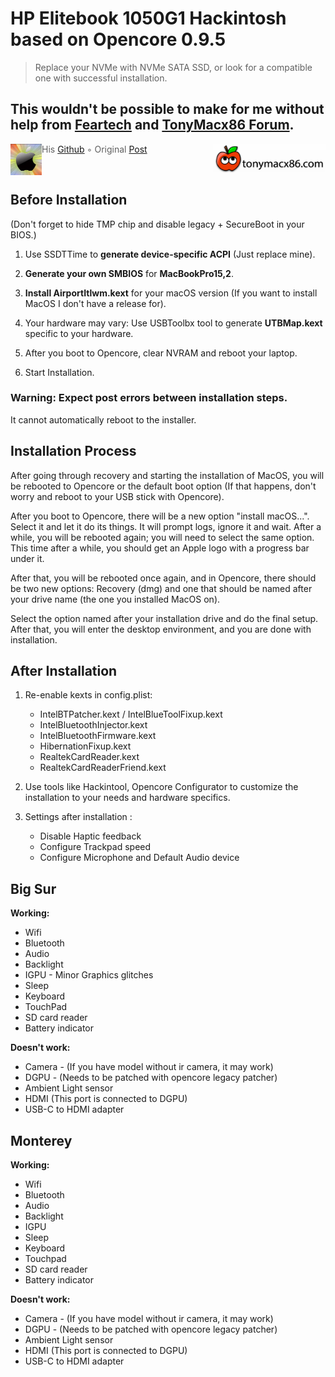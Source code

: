 # HP Elitebook 1050G1 Hackintosh based on Opencore 0.9.5
> Replace your NVMe with NVMe SATA SSD, or look for a compatible one with successful installation.

## This wouldn't be possible to make for me without help from [Feartech](https://www.tonymacx86.com/members/feartech.877703/#about) and [TonyMacx86 Forum](https://www.tonymacx86.com).
<p>
  <img src="image.png" width="50" title="hover text" align="left">
  <img src="image2.png" width="180" title="hover text" align="right">
</p>

>  His [Github](https://github.com/feartech)⁯⁯⁯⁯⁯⁯⁯⁯⁯⁯⁯⁯⁯⁯⁯⁯⁯⁯⁯⁯⁬⁯⁬⁯⁬ ◦
>  Original [Post](https://www.tonymacx86.com/threads/hp-elitebook-1050-g1-cannot-boot-to-recovery.327519/)
<p>&nbsp;</p>

## Before Installation

(Don't forget to hide TMP chip and disable legacy + SecureBoot in your BIOS.)

1. Use SSDTTime to **generate device-specific ACPI** (Just replace mine).

2. **Generate your own SMBIOS** for **MacBookPro15,2**.

3. **Install AirportItlwm.kext** for your macOS version (If you want to install MacOS I don't have a release for).

4. Your hardware may vary: Use USBToolbx tool to generate **UTBMap.kext** specific to your hardware.

5. After you boot to Opencore, clear NVRAM and reboot your laptop.

6. Start Installation.

### Warning: Expect post errors between installation steps.
It cannot automatically reboot to the installer.

## Installation Process

After going through recovery and starting the installation of MacOS, you will be rebooted to Opencore or the default boot option (If that happens, don't worry and reboot to your USB stick with Opencore).

After you boot to Opencore, there will be a new option "install macOS...". Select it and let it do its things. It will prompt logs, ignore it and wait. After a while, you will be rebooted again; you will need to select the same option. This time after a while, you should get an Apple logo with a progress bar under it.

After that, you will be rebooted once again, and in Opencore, there should be two new options: Recovery (dmg) and one that should be named after your drive name (the one you installed MacOS on).

Select the option named after your installation drive and do the final setup. After that, you will enter the desktop environment, and you are done with installation.

## After Installation

1. Re-enable kexts in config.plist:
   - IntelBTPatcher.kext / IntelBlueToolFixup.kext
   - IntelBluetoothInjector.kext
   - IntelBluetoothFirmware.kext
   - HibernationFixup.kext
   - RealtekCardReader.kext
   - RealtekCardReaderFriend.kext

2. Use tools like Hackintool, Opencore Configurator to customize the installation to your needs and hardware specifics.

3. Settings after installation :
   - Disable Haptic feedback
   - Configure Trackpad speed
   - Configure Microphone and Default Audio device

## Big Sur

**Working:**

- Wifi
- Bluetooth
- Audio
- Backlight
- IGPU - Minor Graphics glitches
- Sleep
- Keyboard
- TouchPad
- SD card reader
- Battery indicator 

**Doesn't work:**

- Camera - (If you have model without ir camera, it may work)
- DGPU - (Needs to be patched with opencore legacy patcher)
- Ambient Light sensor 
- HDMI (This port is connected to DGPU)
- USB-C to HDMI adapter

## Monterey

**Working:**

- Wifi
- Bluetooth
- Audio
- Backlight
- IGPU
- Sleep
- Keyboard
- Touchpad
- SD card reader
- Battery indicator


**Doesn't work:**
- Camera - (If you have model without ir camera, it may work)
- DGPU - (Needs to be patched with opencore legacy patcher)
- Ambient Light sensor 
- HDMI (This port is connected to DGPU)
- USB-C to HDMI adapter

